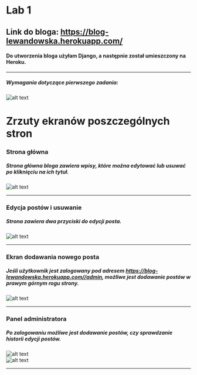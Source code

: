# Lab 1

## Link do bloga: https://blog-lewandowska.herokuapp.com/  
#### Do utworzenia bloga użyłam Django, a następnie został umieszczony na Heroku. 


---
####
##### Wymagania dotyczące pierwszego zadania:
####

![alt text](https://i.imgur.com/5amOJqU.png)

# Zrzuty ekranów poszczególnych stron

### Strona główna
##### Strona główna bloga zawiera wpisy, które można edytować lub usuwać po kliknięciu na ich tytuł.  
####

![alt text](https://i.imgur.com/j59VJR0.png)


---
### Edycja postów i usuwanie
##### Strona zawiera dwa przyciski do edycji posta.  
####

![alt text](https://i.imgur.com/W8y8A9J.png)  


---
### Ekran dodawania nowego posta
##### Jeśli użytkownik jest zalogowany pod adresem https://blog-lewandowska.herokuapp.com//admin, możliwe jest dodawanie postów w prawym górnym rogu strony.

![alt text](https://i.imgur.com/xFLBCE0.png)  


---
### Panel administratora
##### Po zalogowaniu możliwe jest dodawanie postów, czy sprawdzanie historii edycji postów.  

![alt text](https://i.imgur.com/P4EFERL.png)  
![alt text](https://i.imgur.com/spvRRMp.png)


---